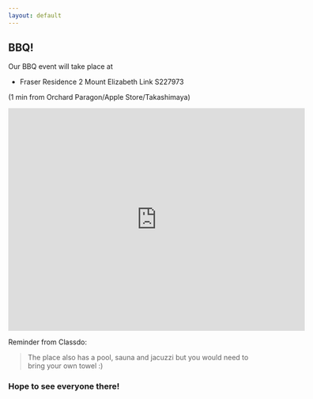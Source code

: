 ```yaml
---
layout: default
---
```


## BBQ!

Our BBQ event will take place at 

- Fraser Residence
2 Mount Elizabeth Link
S227973

(1 min from Orchard Paragon/Apple Store/Takashimaya)

<iframe src="https://www.google.com/maps/embed?pb=!1m18!1m12!1m3!1d3988.782429048404!2d103.8347043147382!3d1.3056523620796026!2m3!1f0!2f0!3f0!3m2!1i1024!2i768!4f13.1!3m3!1m2!1s0x31da1993096f2cdb%3A0x2fd08d910e466259!2sFraser+Residence+Singapore!5e0!3m2!1sen!2ssg!4v1552614796958" width="600" height="450" frameborder="0" style="border:0" allowfullscreen></iframe>

Reminder from Classdo:
>The place also has a pool, sauna and jacuzzi but you would need to bring your own towel :)

### Hope to see everyone there!
